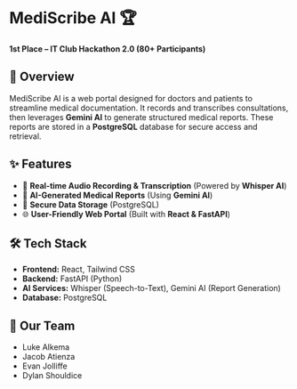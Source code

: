 # MediScribe AI 🏆  
**1st Place – IT Club Hackathon 2.0 (80+ Participants)**  

## 🚀 Overview  
MediScribe AI is a web portal designed for doctors and patients to streamline medical documentation. It records and transcribes consultations, then leverages **Gemini AI** to generate structured medical reports. These reports are stored in a **PostgreSQL** database for secure access and retrieval.  

## ✨ Features  
- 🎤 **Real-time Audio Recording & Transcription** (Powered by **Whisper AI**)  
- 📝 **AI-Generated Medical Reports** (Using **Gemini AI**)  
- 🔐 **Secure Data Storage** (PostgreSQL)  
- 🌐 **User-Friendly Web Portal** (Built with **React & FastAPI**)  

## 🛠️ Tech Stack  
- **Frontend:** React, Tailwind CSS  
- **Backend:** FastAPI (Python)  
- **AI Services:** Whisper (Speech-to-Text), Gemini AI (Report Generation)  
- **Database:** PostgreSQL  

## 🤝 Our Team
- Luke Alkema
- Jacob Atienza
- Evan Jolliffe
- Dylan Shouldice
